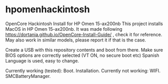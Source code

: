 # hpomenhackintosh
OpenCore Hackintosh Install for HP Omen 15-ax200nb
This project installs MacOS in HP Omen 15-ax200nb. It was made following https://dortania.github.io/OpenCore-Install-Guide/ , check it for reference.
May also work in similar models, please report it if that is the case.

Create a USB with this repository contents and boot from there. 
Make sure BIOS options are correctly selected (VT ON, no secure boot etc)
Spanish Language is used, easy to change.

Currently working (tested):
Boot. Installation.
Currently not working:
WIFI. 
SMCBatteryManager.
